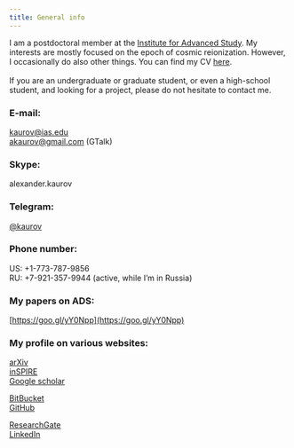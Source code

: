 ```yaml
---
title: General info
---
```


I am a postdoctoral member at the [Institute for Advanced Study](http://www.sns.ias.edu/). My interests are mostly focused on the epoch of cosmic reionization. However, I occasionally do also other things. You can find my CV [here](KaurovCV.pdf). <br><br>
If you are an undergraduate or graduate student, or even a high-school student, and looking for a project, please do not hesitate to contact me.

### E-mail:
kaurov@ias.edu <br>
akaurov@gmail.com (GTalk)

### Skype:
alexander.kaurov

### Telegram:
[@kaurov](https://telegram.me/kaurov)

### Phone number:
US: +1-773-787-9856 <br>
RU: +7-921-357-9944 (active, while I’m in Russia)

### My papers on ADS:
[https://goo.gl/yY0Npp](https://goo.gl/yY0Npp)

### My profile on various websites:
[arXiv](http://arxiv.org/a/kaurov_a_1.html) <br>
[inSPIRE](http://inspirehep.net/author/profile/A.A.Kaurov.1) <br>
[Google scholar](https://scholar.google.com/citations?user=a9OxzkQAAAAJ) 

[BitBucket](https://bitbucket.org/kaurov) <br>
[GitHub](https://github.com/lue) 

[ResearchGate](https://www.researchgate.net/profile/Alexander_Kaurov) <br>
[LinkedIn](http://www.linkedin.com/in/akaurov)
